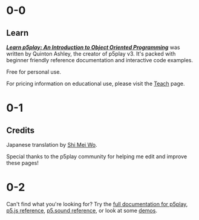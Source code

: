 # 0-0

## Learn

[**_Learn p5play: An Introduction to Object Oriented Programming_**](.) was written by Quinton Ashley, the creator of p5play v3. It's packed with beginner friendly reference documentation and interactive code examples.

Free for personal use.

For pricing information on educational use, please visit the [Teach](../teach) page.

# 0-1

## Credits

Japanese translation by [Shi Mei Wo](https://github.com/ShiMeiWo).

Special thanks to the p5play community for helping me edit and improve these pages!

# 0-2

Can't find what you're looking for? Try the [full documentation for p5play](/docs/Sprite.html), [p5.js reference](https://p5js.org/reference/), [p5.sound reference](https://p5js.org/reference/#/libraries/p5.sound), or look at some [demos](https://openprocessing.org/user/350295?o=35&view=sketches).
